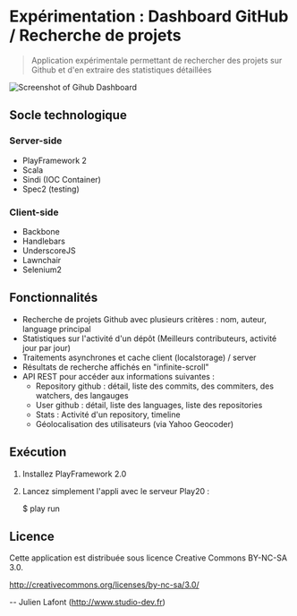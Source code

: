 # Expérimentation : Dashboard GitHub / Recherche de projets

> Application expérimentale permettant de rechercher des projets sur Github et d'en extraire des statistiques détaillées

![Screenshot of Gihub Dashboard](http://up.studio-dev.fr/_/capturedcran20120421225940.png)

## Socle technologique

### Server-side 

* PlayFramework 2 
* Scala
* Sindi (IOC Container)
* Spec2 (testing)

### Client-side

* Backbone
* Handlebars
* UnderscoreJS
* Lawnchair
* Selenium2

## Fonctionnalités

* Recherche de projets Github avec plusieurs critères : nom, auteur, language principal
* Statistiques sur l'activité d'un dépôt (Meilleurs contributeurs, activité jour par jour)
* Traitements asynchrones et cache client (localstorage) / server
* Résultats de recherche affichés en "infinite-scroll"
* API REST pour accéder aux informations suivantes :
  * Repository github : détail, liste des commits, des commiters, des watchers, des langauges
  * User github : détail, liste des languages, liste des repositories
  * Stats : Activité d'un repository, timeline
  * Géolocalisation des utilisateurs (via Yahoo Geocoder)

## Exécution

1. Installez PlayFramework 2.0 

2. Lancez simplement l'appli avec le serveur Play20 :

    $ play run

## Licence

Cette application est distribuée sous licence Creative Commons BY-NC-SA 3.0.

http://creativecommons.org/licenses/by-nc-sa/3.0/

-- Julien Lafont (http://www.studio-dev.fr)
